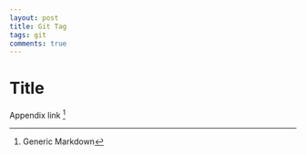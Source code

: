 ```yaml
---
layout: post
title: Git Tag
tags: git
comments: true
---
```


# Title

Appendix link [^1] 

[^1]: Generic Markdown
